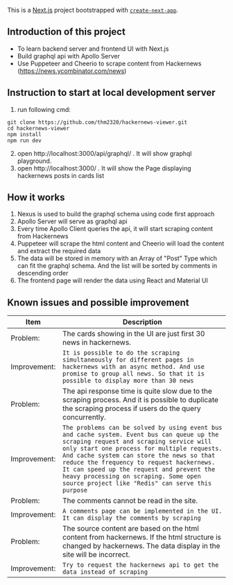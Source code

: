 This is a [Next.js](https://nextjs.org/) project bootstrapped with [`create-next-app`](https://github.com/vercel/next.js/tree/canary/packages/create-next-app).

## Introduction of this project

- To learn backend server and frontend UI with Next.js
- Build graphql api with Apollo Server
- Use Puppeteer and Cheerio to scrape content from Hackernews (https://news.ycombinator.com/news)

## Instruction to start at local development server

1. run following cmd:

```
git clone https://github.com/thm2320/hackernews-viewer.git
cd hackernews-viewer
npm install
npm run dev
```

2. open http://localhost:3000/api/graphql/ . It will show graphql playground.
1. open http://localhost:3000/ . It will show the Page displaying hackernews posts in cards list

## How it works

1. Nexus is used to build the graphql schema using code first approach
1. Apollo Server will serve as graphql api
1. Every time Apollo Client queries the api, it will start scraping content from Hackernews
1. Puppeteer will scrape the html content and Cheerio will load the content and extract the required data
1. The data will be stored in memory with an Array of "Post" Type which can fit the graphql schema. And the list will be sorted by comments in descending order
1. The frontend page will render the data using React and Material UI

## Known issues and possible improvement

| Item         | Description                                                                                                                                                                                                                                                                                                                                                                                                          |
| ------------ | -------------------------------------------------------------------------------------------------------------------------------------------------------------------------------------------------------------------------------------------------------------------------------------------------------------------------------------------------------------------------------------------------------------------- |
| Problem:     | The cards showing in the UI are just first 30 news in hackernews.                                                                                                                                                                                                                                                                                                                                                    |
| Improvement: | `It is possible to do the scraping simultaneously for different pages in hackernews with an async method. And use promise to group all news. So that it is possible to display more than 30 news`                                                                                                                                                                                                                    |
| Problem:     | The api response time is quite slow due to the scraping process. And it is possible to duplicate the scraping process if users do the query concurrently.                                                                                                                                                                                                                                                            |
| Improvement: | `The problems can be solved by using event bus and cache system. Event bus can queue up the scraping request and scraping service will only start one process for multiple requests. And cache system can store the news so that reduce the frequency to request hackernews. It can speed up the request and prevent the heavy processing on scraping. Some open source project like "Redis" can serve this purpose` |
| Problem:     | The comments cannot be read in the site.                                                                                                                                                                                                                                                                                                                                                                             |
| Improvement: | `A comments page can be implemented in the UI. It can display the comments by scraping`                                                                                                                                                                                                                                                                                                                              |
| Problem:     | The source content are based on the html content from hackernews. If the html structure is changed by hackernews. The data display in the site will be incorrect.                                                                                                                                                                                                                                                    |
| Improvement: | `Try to request the hackernews api to get the data instead of scraping`                                                                                                                                                                                                                                                                                                                                              |
